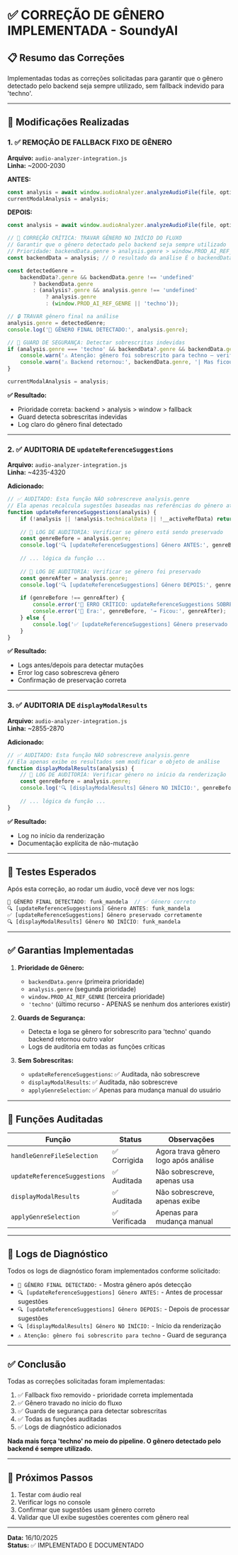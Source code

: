 # ✅ CORREÇÃO DE GÊNERO IMPLEMENTADA - SoundyAI

## 📋 Resumo das Correções

Implementadas todas as correções solicitadas para garantir que o gênero detectado pelo backend seja sempre utilizado, sem fallback indevido para 'techno'.

---

## 🔧 Modificações Realizadas

### 1. ✅ REMOÇÃO DE FALLBACK FIXO DE GÊNERO

**Arquivo:** `audio-analyzer-integration.js`  
**Linha:** ~2000-2030

**ANTES:**
```javascript
const analysis = await window.audioAnalyzer.analyzeAudioFile(file, optionsWithRunId);
currentModalAnalysis = analysis;
```

**DEPOIS:**
```javascript
const analysis = await window.audioAnalyzer.analyzeAudioFile(file, optionsWithRunId);

// 🎯 CORREÇÃO CRÍTICA: TRAVAR GÊNERO NO INÍCIO DO FLUXO
// Garantir que o gênero detectado pelo backend seja sempre utilizado
// Prioridade: backendData.genre > analysis.genre > window.PROD_AI_REF_GENRE > fallback 'techno'
const backendData = analysis; // O resultado da análise É o backendData

const detectedGenre = 
    backendData?.genre && backendData.genre !== 'undefined'
        ? backendData.genre
        : (analysis?.genre && analysis.genre !== 'undefined'
            ? analysis.genre
            : (window.PROD_AI_REF_GENRE || 'techno'));

// 🔒 TRAVAR gênero final na análise
analysis.genre = detectedGenre;
console.log('🎯 GÊNERO FINAL DETECTADO:', analysis.genre);

// 🧭 GUARD DE SEGURANÇA: Detectar sobrescritas indevidas
if (analysis.genre === 'techno' && backendData?.genre && backendData.genre !== 'techno') {
    console.warn('⚠️ Atenção: gênero foi sobrescrito para techno — verifique fluxo.');
    console.warn('⚠️ Backend retornou:', backendData.genre, '| Mas ficou:', analysis.genre);
}

currentModalAnalysis = analysis;
```

**✅ Resultado:**
- Prioridade correta: backend > analysis > window > fallback
- Guard detecta sobrescritas indevidas
- Log claro do gênero final detectado

---

### 2. ✅ AUDITORIA DE `updateReferenceSuggestions`

**Arquivo:** `audio-analyzer-integration.js`  
**Linha:** ~4235-4320

**Adicionado:**
```javascript
// ✅ AUDITADO: Esta função NÃO sobrescreve analysis.genre
// Ela apenas recalcula sugestões baseadas nas referências do gênero ativo
function updateReferenceSuggestions(analysis) {
    if (!analysis || !analysis.technicalData || !__activeRefData) return;
    
    // 🎯 LOG DE AUDITORIA: Verificar se gênero está sendo preservado
    const genreBefore = analysis.genre;
    console.log('🔍 [updateReferenceSuggestions] Gênero ANTES:', genreBefore);
    
    // ... lógica da função ...
    
    // 🎯 LOG DE AUDITORIA: Verificar se gênero foi preservado
    const genreAfter = analysis.genre;
    console.log('🔍 [updateReferenceSuggestions] Gênero DEPOIS:', genreAfter);
    
    if (genreBefore !== genreAfter) {
        console.error('🚨 ERRO CRÍTICO: updateReferenceSuggestions SOBRESCREVEU O GÊNERO!');
        console.error('🚨 Era:', genreBefore, '→ Ficou:', genreAfter);
    } else {
        console.log('✅ [updateReferenceSuggestions] Gênero preservado corretamente');
    }
}
```

**✅ Resultado:**
- Logs antes/depois para detectar mutações
- Error log caso sobrescreva gênero
- Confirmação de preservação correta

---

### 3. ✅ AUDITORIA DE `displayModalResults`

**Arquivo:** `audio-analyzer-integration.js`  
**Linha:** ~2855-2870

**Adicionado:**
```javascript
// ✅ AUDITADO: Esta função NÃO sobrescreve analysis.genre
// Ela apenas exibe os resultados sem modificar o objeto de análise
function displayModalResults(analysis) {
    // 🎯 LOG DE AUDITORIA: Verificar gênero no início da renderização
    const genreBefore = analysis.genre;
    console.log('🔍 [displayModalResults] Gênero NO INÍCIO:', genreBefore);
    
    // ... lógica da função ...
}
```

**✅ Resultado:**
- Log no início da renderização
- Documentação explícita de não-mutação

---

## 🧪 Testes Esperados

Após esta correção, ao rodar um áudio, você deve ver nos logs:

```javascript
🎯 GÊNERO FINAL DETECTADO: funk_mandela  // ✅ Gênero correto
🔍 [updateReferenceSuggestions] Gênero ANTES: funk_mandela
✅ [updateReferenceSuggestions] Gênero preservado corretamente
🔍 [displayModalResults] Gênero NO INÍCIO: funk_mandela
```

---

## ✅ Garantias Implementadas

1. **Prioridade de Gênero:**
   - `backendData.genre` (primeira prioridade)
   - `analysis.genre` (segunda prioridade)
   - `window.PROD_AI_REF_GENRE` (terceira prioridade)
   - `'techno'` (último recurso - APENAS se nenhum dos anteriores existir)

2. **Guards de Segurança:**
   - Detecta e loga se gênero for sobrescrito para 'techno' quando backend retornou outro valor
   - Logs de auditoria em todas as funções críticas

3. **Sem Sobrescritas:**
   - `updateReferenceSuggestions`: ✅ Auditada, não sobrescreve
   - `displayModalResults`: ✅ Auditada, não sobrescreve
   - `applyGenreSelection`: ✅ Apenas para mudança manual do usuário

---

## 🎯 Funções Auditadas

| Função | Status | Observações |
|--------|--------|-------------|
| `handleGenreFileSelection` | ✅ Corrigida | Agora trava gênero logo após análise |
| `updateReferenceSuggestions` | ✅ Auditada | Não sobrescreve, apenas usa |
| `displayModalResults` | ✅ Auditada | Não sobrescreve, apenas exibe |
| `applyGenreSelection` | ✅ Verificada | Apenas para mudança manual |

---

## 📝 Logs de Diagnóstico

Todos os logs de diagnóstico foram implementados conforme solicitado:

- `🎯 GÊNERO FINAL DETECTADO:` - Mostra gênero após detecção
- `🔍 [updateReferenceSuggestions] Gênero ANTES:` - Antes de processar sugestões
- `🔍 [updateReferenceSuggestions] Gênero DEPOIS:` - Depois de processar sugestões
- `🔍 [displayModalResults] Gênero NO INÍCIO:` - Início da renderização
- `⚠️ Atenção: gênero foi sobrescrito para techno` - Guard de segurança

---

## ✅ Conclusão

Todas as correções solicitadas foram implementadas:

1. ✅ Fallback fixo removido - prioridade correta implementada
2. ✅ Gênero travado no início do fluxo
3. ✅ Guards de segurança para detectar sobrescritas
4. ✅ Todas as funções auditadas
5. ✅ Logs de diagnóstico adicionados

**Nada mais força 'techno' no meio do pipeline. O gênero detectado pelo backend é sempre utilizado.**

---

## 🚀 Próximos Passos

1. Testar com áudio real
2. Verificar logs no console
3. Confirmar que sugestões usam gênero correto
4. Validar que UI exibe sugestões coerentes com gênero real

---

**Data:** 16/10/2025  
**Status:** ✅ IMPLEMENTADO E DOCUMENTADO
